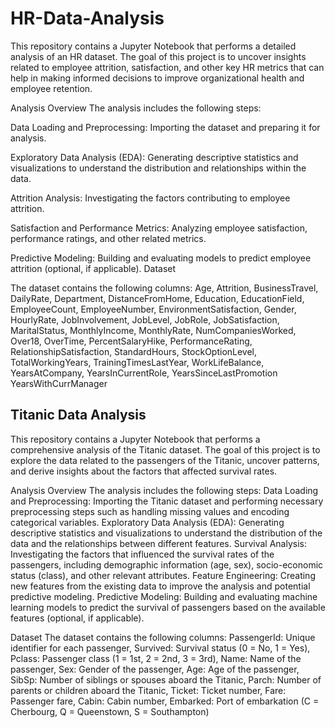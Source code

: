 # HR-Data-Analysis

This repository contains a Jupyter Notebook that performs a detailed analysis of an HR dataset. The goal of this project is to uncover insights related to employee attrition, satisfaction, and other key HR metrics that can help in making informed decisions to improve organizational health and employee retention.

Analysis Overview
The analysis includes the following steps:

Data Loading and Preprocessing: Importing the dataset and preparing it for analysis.

Exploratory Data Analysis (EDA): Generating descriptive statistics and visualizations to understand the distribution and relationships within the data.

Attrition Analysis: Investigating the factors contributing to employee attrition.

Satisfaction and Performance Metrics: Analyzing employee satisfaction, performance ratings, and other related metrics.

Predictive Modeling: Building and evaluating models to predict employee attrition (optional, if applicable).
Dataset



The dataset contains the following columns:
Age,
Attrition,
BusinessTravel,
DailyRate,
Department,
DistanceFromHome,
Education,
EducationField,
EmployeeCount,
EmployeeNumber,
EnvironmentSatisfaction,
Gender,
HourlyRate,
JobInvolvement,
JobLevel,
JobRole,
JobSatisfaction,
MaritalStatus,
MonthlyIncome,
MonthlyRate,
NumCompaniesWorked,
Over18,
OverTime,
PercentSalaryHike,
PerformanceRating,
RelationshipSatisfaction,
StandardHours,
StockOptionLevel,
TotalWorkingYears,
TrainingTimesLastYear,
WorkLifeBalance,
YearsAtCompany,
YearsInCurrentRole,
YearsSinceLastPromotion
YearsWithCurrManager



## Titanic Data Analysis
This repository contains a Jupyter Notebook that performs a comprehensive analysis of the Titanic dataset. The goal of this project is to explore the data related to the passengers of the Titanic, uncover patterns, and derive insights about the factors that affected survival rates.

Analysis Overview
The analysis includes the following steps:
Data Loading and Preprocessing: Importing the Titanic dataset and performing necessary preprocessing steps such as handling missing values and encoding categorical variables.
Exploratory Data Analysis (EDA): Generating descriptive statistics and visualizations to understand the distribution of the data and the relationships between different features.
Survival Analysis: Investigating the factors that influenced the survival rates of the passengers, including demographic information (age, sex), socio-economic status (class), and other relevant attributes.
Feature Engineering: Creating new features from the existing data to improve the analysis and potential predictive modeling.
Predictive Modeling: Building and evaluating machine learning models to predict the survival of passengers based on the available features (optional, if applicable).


Dataset
The dataset contains the following columns:
PassengerId: Unique identifier for each passenger,
Survived: Survival status (0 = No, 1 = Yes),
Pclass: Passenger class (1 = 1st, 2 = 2nd, 3 = 3rd),
Name: Name of the passenger,
Sex: Gender of the passenger,
Age: Age of the passenger,
SibSp: Number of siblings or spouses aboard the Titanic,
Parch: Number of parents or children aboard the Titanic,
Ticket: Ticket number,
Fare: Passenger fare,
Cabin: Cabin number,
Embarked: Port of embarkation (C = Cherbourg, Q = Queenstown, S = Southampton)
